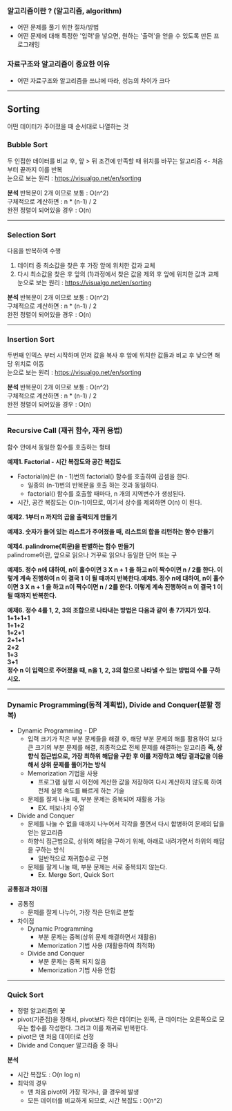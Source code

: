 ### 알고리즘이란 ? (알고리즘, algorithm)
* 어떤 문제를 풀기 위한 절차/방법
* 어떤 문제에 대해 특정한 '입력'을 넣으면, 원하는 '출력'을 얻을 수 있도록 만든 프로그래밍

### 자료구조와 알고리즘이 중요한 이유
* 어떤 자료구조와 알고리즘을 쓰냐에 따라, 성능의 차이가 크다
- - -
## Sorting
어떤 데이터가 주어졌을 때 순서대로 나열하는 것

### Bubble Sort
두 인접한 데이터를 비교 후, 앞 > 뒤 조건에 만족할 때 위치를 바꾸는 알고리즘 <- 처음부터 끝까지 이를 반복<br>
눈으로 보는 원리 : https://visualgo.net/en/sorting 

**분석**
반복문이 2개 이므로 보통 : O(n^2)<br>
구체적으로 계산하면 : n * (n-1) / 2<br>
완전 정렬이 되어있을 경우 : O(n)
- - -
### Selection Sort
다음을 반복하여 수행
1. 데이터 중 최소값을 찾은 후 가장 앞에 위치한 값과 교체
2. 다시 최소값을 찾은 후 앞의 (1)과정에서 찾은 값을 제외 후 앞에 위치한 값과 교체<br>
눈으로 보는 원리 : https://visualgo.net/en/sorting

**분석**
반복문이 2개 이므로 보통 : O(n^2)<br>
구체적으로 계산하면 : n * (n-1) / 2<br>
완전 정렬이 되어있을 경우 : O(n)
- - -
### Insertion Sort
두번째 인덱스 부터 시작하며 먼저 값을 복사 후 앞에 위치한 값들과 비교 후 낮으면 해당 위치로 이동<br>
눈으로 보는 원리 : https://visualgo.net/en/sorting

**분석**
반복문이 2개 이므로 보통 : O(n^2)<br>
구체적으로 계산하면 : n * (n-1) / 2<br>
완전 정렬이 되어있을 경우 : O(n)
- - -
### Recursive Call (재귀 함수, 재귀 용법)
함수 안에서 동일한 함수를 호출하는 형태

**예제1. Factorial - 시간 복잡도와 공간 복잡도**
* Factorial(n)은 (n - 1)번의 factorial() 함수를 호출하여 곱셈을 한다.
  * 일종의 (n-1)번의 반복문을 호출 하는 것과 동일하다.
  * factorial() 함수를 호출할 때마다, n 개의 지역변수가 생성된다.
* 시간, 공간 복잡도는 O(n-1)이므로, 여기서 상수를 제외하면 O(n) 이 된다.

**예제2. 1부터 n 까지의 곱을 출력되게 만들기**

**예제3. 숫자가 들어 있는 리스트가 주어졌을 때, 리스트의 합을 리턴하는 함수 만들기**

**예제4. palindrome(회문)을 판별하는 함수 만들기**<br>
palindrome이란, 앞으로 읽으나 거꾸로 읽으나 동일한 단어 또는 구

**예제5. 정수 n에 대하여, n이 홀수이면 3 X n + 1 을 하고 n이 짝수이면 n / 2를 한다. 이렇게 계속 진행하여 n 이 결국 1 이 될 때까지 반복한다.예제5. 정수 n에 대하여, n이 홀수이면 3 X n + 1 을 하고 n이 짝수이면 n / 2를 한다. 이렇게 계속 진행하여 n 이 결국 1 이 될 때까지 반복한다.**

**예제6. 정수 4를 1, 2, 3의 조합으로 나타내는 방법은 다음과 같이 총 7가지가 있다.
1+1+1+1<br>
1+1+2<br>
1+2+1<br>
2+1+1<br>
2+2<br>
1+3<br>
3+1<br>
정수 n 이 입력으로 주어졌을 때, n을 1, 2, 3의 합으로 나타낼 수 있는 방법의 수를 구하시오.**
- - -
### Dynamic Programming(동적 계획법), Divide and Conquer(분할 정복)

- Dynamic Programming - DP
    - 입력 크기가 작은 부분 문제들을 해결 후, 해당 부분 문제의 해를 활용하여 보다 큰 크기의 부분 문제를 해결, 최종적으로 전체 문제를 해결하는 알고리즘
    **즉, 상향식 접근법으로, 가장 최하위 해답을 구한 후 이를 저장하고 해당 결과값을 이용해서 상위 문제를 풀어가는 방식**
    - Memorization 기법을 사용
        - 프로그램 실행 시 이전에 계산한 값을 저장하여 다시 계산하지 않도록 하여 전체 실행 속도를 빠르게 하는 기술
    - 문제를 잘게 나눌 때, 부분 문제는 중복되어 재활용 가능
        - EX. 피보나치 수열
- Divide and Conquer
    - 문제를 나눌 수 없을 때까지 나누어서 각각을 풀면서 다시 합병하여 문제의 답을 얻는 알고리즘
    - 하향식 접근법으로, 상위의 해답을 구하기 위해, 아래로 내려가면서 하위의 해답을 구하는 방식
        - 일반적으로 재귀함수로 구현
    - 문제를 잘게 나눌 때, 부분 문제는 서로 중복되지 않는다.
        - Ex. Merge Sort, Quick Sort

**공통점과 차이점**

- 공통점
    - 문제를 잘게 나누어, 가장 작은 단위로 분할
- 차이점
    - Dynamic Programming
        - 부분 문제는 중복(상위 문제 해결하면서 재활용)
        - Memorization 기법 사용 (재활용하여 최적화)
    - Divide and Conquer
        - 부분 문제는 중복 되지 않음
        - Memorization 기법 사용 안함
- - -
### Quick Sort
- 정렬 알고리즘의 꽃
- pivot(기준점)을 정해서, pivot보다 작은 데이터는 왼쪽, 큰 데이터는 오른쪽으로 모우는 함수를 작성한다. 그리고 이를 재귀로 반복한다.
- pivot은 맨 처음 데이터로 선정
- Divide and Conquer 알고리즘 중 하나

**분석**
- 시간 복잡도 : O(n log n)
- 최악의 경우
    - 맨 처음 pivot이 가장 작거나, 클 경우에 발생
    - 모든 데이터를 비교하게 되므로, 시간 복잡도 : O(n^2)
